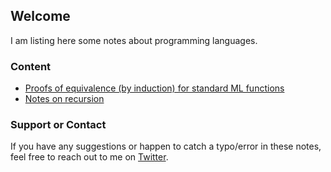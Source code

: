 ## Welcome

I am listing here some notes about programming languages.

### Content

* [Proofs of equivalence (by induction) for standard ML functions](standard-ml-function-equivalence.html) 
* [Notes on recursion](recursion.html) 

### Support or Contact

If you have any suggestions or happen to catch a typo/error in
these notes, feel free to reach out to me
on [Twitter](https://twitter.com/NicolasPapernot).
